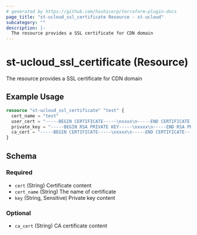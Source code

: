 ```yaml
---
# generated by https://github.com/hashicorp/terraform-plugin-docs
page_title: "st-ucloud_ssl_certificate Resource - st-ucloud"
subcategory: ""
description: |-
  The resource provides a SSL certificate for CDN domain
---
```


# st-ucloud_ssl_certificate (Resource)

The resource provides a SSL certificate for CDN domain

## Example Usage

```terraform
resource "st-ucloud_ssl_certificate" "test" {
  cert_name = "test"
  user_cert = "-----BEGIN CERTIFICATE-----\nxxxx\n-----END CERTIFICATE-----\n"
  private_key = "-----BEGIN RSA PRIVATE KEY-----\nxxxx\n-----END RSA PRIVATE KEY-----\n"
  ca_cert = "-----BEGIN CERTIFICATE-----\nxxxx\n-----END CERTIFICATE-----\n"
}
```

<!-- schema generated by tfplugindocs -->
## Schema

### Required

- `cert` (String) Certificate content
- `cert_name` (String) The name of certificate
- `key` (String, Sensitive) Private key content

### Optional

- `ca_cert` (String) CA certificate content
